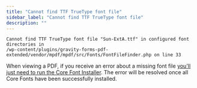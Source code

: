 ```yaml
---
title: "Cannot find TTF TrueType font file"
sidebar_label: "Cannot find TTF TrueType font file"
description: ""
---
```


    Cannot find TTF TrueType font file "Sun-ExtA.ttf" in configured font directories in 
    /wp-content/plugins/gravity-forms-pdf-extended/vendor/mpdf/mpdf/src/Fonts/FontFileFinder.php on line 33

When viewing a PDF, if you receive an error about a missing font file [you'll just need to run the Core Font Installer](user-core-pdf-fonts.md#install-with-core-font-installer). The error will be resolved once all Core Fonts have been successfully installed.